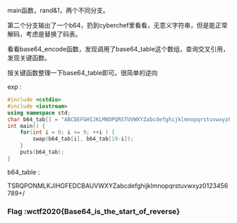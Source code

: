 main函数，rand&1，两个不同分支。

第二个分支输出了一个b64，扔到cyberchef里看看，无意义字符串，但是能正常解码，考虑是替换了码表。

看看base64_encode函数，发现调用了base64_table这个数组，查询交叉引用，发现关键函数。

按关键函数整理一下base64_table即可。很简单的逆向

exp :

```cpp
#include <cstdio>
#include <iostream>
using namespace std;
char b64_tab[] = "ABCDEFGHIJKLMNOPQRSTUVWXYZabcdefghijklmnopqrstuvwxyz0123456789+/";
int main() {
    for(int i = 0; i <= 9; ++i ) {
        swap(b64_tab[i], b64_tab[19-i]);
    }
    puts(b64_tab);
}
```

b64_table :

TSRQPONMLKJIHGFEDCBAUVWXYZabcdefghijklmnopqrstuvwxyz0123456789+/

### Flag :wctf2020{Base64_is_the_start_of_reverse}